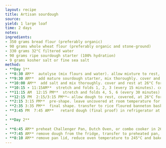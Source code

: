 ```yaml
---
layout: recipe
title: Artisan sourdough
source: 
yield: 1 large loaf
time: 2 days
notes: 
ingredients:
- 350 grams bread flour (preferably organic) 
- 90 grams whole wheat flour (preferably organic and stone-ground) 
- 330 grams 32°C filtered water 
- 90 grams ripe sourdough starter (100% hydration) 
- 9 grams kosher salt or fine sea salt 
method:
- **Day 1**
- **8:30 AM**  autolyse (mix flours and water). allow mixture to rest, covered, at 26°C for 1 hour, or as long as 2 hours. 
- **9:30 AM**  add mature sourdough starter, mix thoroughly. cover and rest at 26°C for 30 minutes.
- **10:00 AM**  add salt and mix thoroughly. cover and rest at 26°C for 15 minutes.
- **10:15 - 11:15AM**  stretch and folds 1, 2, 3 (every 15 minutes). cover and rest at 26°C between each set. 
- **11:15 AM  12:15 PM**  stretch and folds 4, 5, 6 (every 30 minutes). cover and rest at 26°C between each set. 
- **12:15 PM  2:15/3:15 PM**– allow dough to rest, covered, at 26°C for the rest of the bulk fermentation period. this period will range from 1.5 – 2 hours (or much longer), depending on ambient temperature, starter strength, and flour variety. Generally, I like to end bulk fermentation when the dough is just under double in size. This has produced good results for me - and this guideline works well for this specific sourdough process and timeline. 
- **2:15 3:15 PM**  pre-shape. leave uncovered at room temperature for 20 minutes.
- **2:35 3:35 PM**  final shape. transfer to rice floured banneton basket, cover with a plastic bag, and seal. allow to rest at room  temperature for 10 minutes before transferring to the fridge.
- **3:45 PM  7:45 AM**   retard dough (final proof) in refrigerator at 3°C for 16-17 hours. 
- 
- **Day 2**
- 
- **6:45 AM** preheat Challenger Pan, Dutch Oven, or combo cooker in 260°C oven for at least 1 hour. 
- **7:45 AM** remove dough from the fridge, transfer to preheated pan, score, and bake at 260°C with the lid on for 25 minutes. 
- **8:10 AM** remove pan lid, reduce oven temperature to 245°C and bake uncovered for about 20 minutes or until deeply caramelized. allow loaf to cool completely – this will take several hours – before slicing and serving.
---
```

